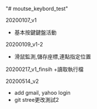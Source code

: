 "# moutse_keybord_test" 

20200107_v1 
+ 基本按鍵鍵盤活動

20200109_v1-2
+ 滑鼠監測,儲存座標,連點指定位置

20200217_v1_finsih
+讀取執行檔

20200514_v2
+ add gmail, yahoo login
+ git stree更改測試2